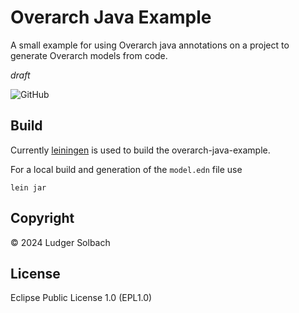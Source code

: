# Overarch Java Example
A small example for using Overarch java annotations on a project to generate Overarch models from code.

*draft*

![GitHub](https://img.shields.io/github/license/soulspace-org/overarch-java-example)

## Build
Currently [leiningen](https://leiningen.org) is used to build the overarch-java-example.

For a local build and generation of the `model.edn` file use
```
lein jar
```

## Copyright
© 2024 Ludger Solbach

## License
Eclipse Public License 1.0 (EPL1.0)

